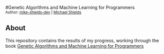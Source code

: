 #Genetic Algorithms and Machine Learning for Programmers
<br/>
<sub>Author: [mike-shields-dev](https://github.com/mike-shields-dev) | [Michael Shields](https://www.michael-shields.co.uk/)</sub>

## About

This repository contains the results of my progress, working through the book [Genetic Algorithms and Machine Learning for Programmers](https://pragprog.com/titles/fbmach/genetic-algorithms-and-machine-learning-for-programmers/)

